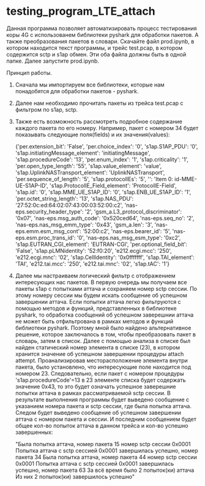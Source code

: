# testing_program_LTE_attach
Данная программа позволяет автоматизировать процесс тестирования коры 4G с использованем библиотеки pyshark для обработки пакетов.
А также преобразования пакетов в словари. 
Скачайте файл prod.ipynb, в котором находится текст программы, и трейс test.pcap, в котором содержится sctp и s1ap обмен. 
Эти оба файла должны быть в одной папке. Далее запустите prod.ipynb. 

Принцип работы. 

1) Сначала мы импортируем все библиотеки, которые нам понадобятся для обработки пакетов - pyshark.
2) Далее нам необходимо прочитать пакеты из трейса test.pcap с фильтром по s1ap, sctp.
3) Также есть возможность рассмотреть подробное содержание каждого пакета по его номеру. Например, пакет с номером 34 будет показывать следующие поля(fields) и их значения(values):
   
   {'per.extension_bit': 'False', 'per.choice_index': '0', 's1ap.S1AP_PDU': '0', 's1ap.initiatingMessage_element': 'initiatingMessage', 's1ap.procedureCode': '13', 'per.enum_index': '1', 's1ap.criticality': '1', 'per.open_type_length': '55', 's1ap.value_element': 'value', 's1ap.UplinkNASTransport_element': 'UplinkNASTransport', 'per.sequence_of_length': '5', 's1ap.protocolIEs': '5', '': 'Item 0: id-MME-UE-S1AP-ID', 's1ap.ProtocolIE_Field_element': 'ProtocolIE-Field', 's1ap.id': '0', 's1ap.MME_UE_S1AP_ID': '0', 's1ap.ENB_UE_S1AP_ID': '1', 'per.octet_string_length': '13', 's1ap.NAS_PDU': '27:52:0c:ed:64:02:07:43:00:03:52:00:c2', 'nas-eps.security_header_type': '2', 'gsm_a.L3_protocol_discriminator': '0x07', 'nas-eps.msg_auth_code': '0x520ced64', 'nas-eps.seq_no': '2', 'nas-eps.nas_msg_emm_type': '0x43', 'gsm_a.len': '3', 'nas-eps.emm.esm_msg_cont': '52:00:c2', 'nas-eps.bearer_id': '5', 'nas-eps.esm.proc_trans_id': '0', 'nas-eps.nas_msg_esm_type': '0xc2', 's1ap.EUTRAN_CGI_element': 'EUTRAN-CGI', 'per.optional_field_bit': 'False', 's1ap.pLMNidentity': '52:f0:20', 'e212.ecgi.mcc': '250', 'e212.ecgi.mnc': '02', 's1ap.CellIdentity': '0x0fffffff', 's1ap.TAI_element': 'TAI', 'e212.tai.mcc': '250', 'e212.tai.mnc': '02', 's1ap.tAC': '1'}
   
4) Далее мы настраиваем логический фильтр с отображением интересующих нас пакетов. В первую очередь мы получаем все пакеты s1ap с попытками аттача и сохраняем номер sctp сессии.
   По этому номеру сессии мы будем искать сообщение об успешном завершении аттача. Если попытки аттача легко фильтруются с помощью методов и функций, представленных в библиотеке pyshark, то
   обработка сообщений об успешном заверешнии аттача не может быть отфильтрована в рамках методов и функций библиотеки pyshark. Поэтому мной было найдено альтернативное решение, которое заключалось в том,     чтобы преобразовать пакет в словарь, затем в список. Далее с помощью анализа в списке был найден статический номер элемента в списке (23), в котором хранится значение об успешном завершении процедуры       attach attempt.
   Проанализировав месторасположение элемента внутри пакета, было установлено, что интересующие поле находится под номером 23. Следовательно, если пакет с номером процедуры 's1ap.procedureCode'=13 в 23        элементе списка будет содержать значение 0x43, то это будет означать успешное заверешние попытки аттача в рамках рассматриваемой sctp сессии.
   В результате выполнения программы будет выведено сообщение с указанием номера пакета и sctp сессии, где была попытка аттача. Следом будет выведено сообщение об успешном завершении аттача с номером          пакета и сессии.  И последним сообщением будет общее кол-во попыток аттача в данном трейса и кол-во успешно завершенных:
   
   "Была попытка аттача, номер пакета  15  номер sctp сессии  0x0001
    Попытка аттача с sctp сессией  0x0001  завершилась успешно, номер пакета  34
    Была попытка аттача, номер пакета  44  номер sctp сессии  0x0001
    Попытка аттача с sctp сессией  0x0001  завершилась успешно, номер пакета  63
    За всё время было  2  попыток(ки) аттача
    Из них  2  попыток(ки) завершилось успешно"
